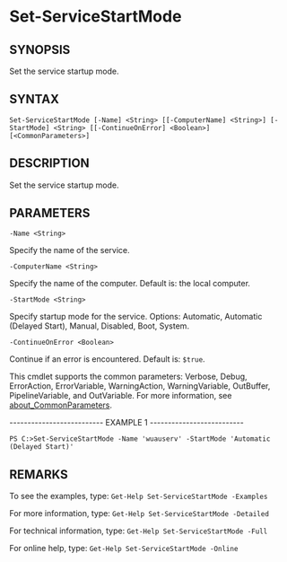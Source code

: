 # Set-ServiceStartMode

## SYNOPSIS

Set the service startup mode.

## SYNTAX

 `Set-ServiceStartMode [-Name] <String> [[-ComputerName] <String>] [-StartMode] <String> [[-ContinueOnError] <Boolean>] [<CommonParameters>]`

## DESCRIPTION

Set the service startup mode.

## PARAMETERS

`-Name <String>`

Specify the name of the service.

`-ComputerName <String>`

Specify the name of the computer. Default is: the local computer.

`-StartMode <String>`

Specify startup mode for the service. Options: Automatic, Automatic (Delayed Start), Manual, Disabled, Boot, System.

`-ContinueOnError <Boolean>`

Continue if an error is encountered. Default is: `$true`.

<CommonParameters>

This cmdlet supports the common parameters: Verbose, Debug, ErrorAction, ErrorVariable, WarningAction, WarningVariable, OutBuffer, PipelineVariable, and OutVariable. For more information, see [about_CommonParameters](https:/go.microsoft.com/fwlink/?LinkID=113216).

-------------------------- EXAMPLE 1 --------------------------

`PS C:>Set-ServiceStartMode -Name 'wuauserv' -StartMode 'Automatic (Delayed Start)'`

## REMARKS

To see the examples, type: `Get-Help Set-ServiceStartMode -Examples`

For more information, type: `Get-Help Set-ServiceStartMode -Detailed`

For technical information, type: `Get-Help Set-ServiceStartMode -Full`

For online help, type: `Get-Help Set-ServiceStartMode -Online`
